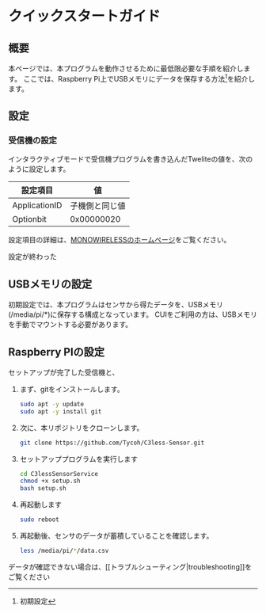 # クイックスタートガイド

## 概要

本ページでは、本プログラムを動作させるために最低限必要な手順を紹介します。
ここでは、Raspberry Pi上でUSBメモリにデータを保存する方法[^1]を紹介します。
## 設定

### 受信機の設定

インタラクティブモードで受信機プログラムを書き込んだTweliteの値を、次のように設定します。

|設定項目|値|
| - | - |
|ApplicationID|子機側と同じ値|
|Optionbit|0x00000020|

設定項目の詳細は、[MONOWIRELESSのホームページ](https://mono-wireless.com/jp/products/TWE-APPS/App_Tag/interactive.html#parent)をご覧ください。

設定が終わった

## USBメモリの設定

初期設定では、本プログラムはセンサから得たデータを、USBメモリ(/media/pi/*)に保存する構成となっています。
CUIをご利用の方は、USBメモリを手動でマウントする必要があります。

## Raspberry PIの設定

セットアップが完了した受信機と、
1. まず、gitをインストールします。

    ```sh
    sudo apt -y update
    sudo apt -y install git
    ```

2. 次に、本リポジトリをクローンします。

    ```sh
    git clone https://github.com/Tycoh/C3less-Sensor.git
    ```

3. セットアッププログラムを実行します

    ```sh
    cd C3lessSensorService
    chmod +x setup.sh
    bash setup.sh
    ```

4. 再起動します

    ```sh
    sudo reboot
    ```

5. 再起動後、センサのデータが蓄積していることを確認します。

    ```sh
    less /media/pi/*/data.csv
    ```

データが確認できない場合は、[[トラブルシューティング|troubleshooting]]をご覧ください

[^1]: 初期設定